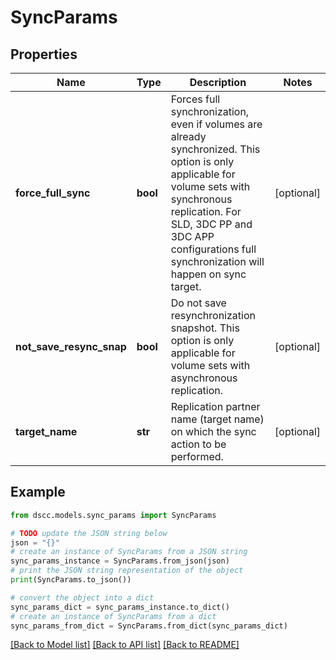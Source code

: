 # SyncParams


## Properties

Name | Type | Description | Notes
------------ | ------------- | ------------- | -------------
**force_full_sync** | **bool** | Forces full synchronization, even if volumes are already synchronized. This option is only applicable for volume sets with synchronous replication. For SLD, 3DC PP and 3DC APP configurations full synchronization will happen on sync target. | [optional] 
**not_save_resync_snap** | **bool** | Do not save resynchronization snapshot. This option is only applicable for volume sets with asynchronous replication. | [optional] 
**target_name** | **str** | Replication partner name (target name) on which the sync action to be performed. | [optional] 

## Example

```python
from dscc.models.sync_params import SyncParams

# TODO update the JSON string below
json = "{}"
# create an instance of SyncParams from a JSON string
sync_params_instance = SyncParams.from_json(json)
# print the JSON string representation of the object
print(SyncParams.to_json())

# convert the object into a dict
sync_params_dict = sync_params_instance.to_dict()
# create an instance of SyncParams from a dict
sync_params_from_dict = SyncParams.from_dict(sync_params_dict)
```
[[Back to Model list]](../README.md#documentation-for-models) [[Back to API list]](../README.md#documentation-for-api-endpoints) [[Back to README]](../README.md)


